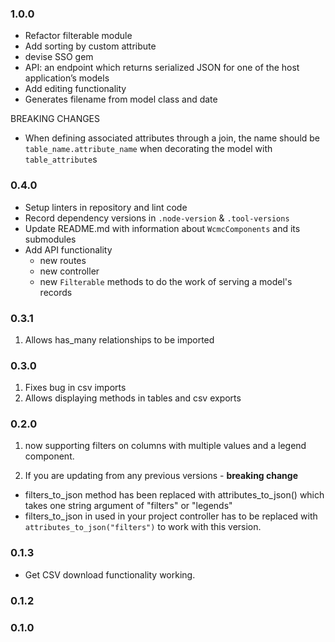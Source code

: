 ### 1.0.0

- Refactor filterable module
- Add sorting by custom attribute
- devise SSO gem
- API: an endpoint which returns serialized JSON for one of the host application’s models
- Add editing functionality
- Generates filename from model class and date

BREAKING CHANGES
- When defining associated attributes through a join, the name should be `table_name.attribute_name` when decorating the model with `table_attribute`s

### 0.4.0

- Setup linters in repository and lint code
- Record dependency versions in `.node-version` & `.tool-versions`
- Update README.md with information about `WcmcComponents` and its submodules
- Add API functionality
  - new routes
  - new controller
  - new `Filterable` methods to do the work of serving a model's records

### 0.3.1
1. Allows has_many relationships to be imported

### 0.3.0
1. Fixes bug in csv imports
2. Allows displaying methods in tables and csv exports

### 0.2.0
1. now supporting filters on columns with multiple values and a legend component.

2. If you are updating from any previous versions - **breaking change**
- filters_to_json method has been replaced with attributes_to_json() which takes one string argument of "filters" or "legends"
- filters_to_json in used in your project controller has to be replaced with `attributes_to_json("filters")` to work with this version.

### 0.1.3
- Get CSV download functionality working.

### 0.1.2

### 0.1.0